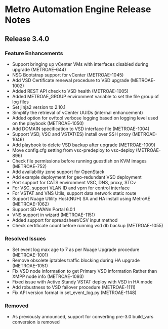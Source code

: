 # Metro Automation Engine Release Notes
## Release 3.4.0

### Feature Enhancements
* Support bringing up vCenter VMs with interfaces disabled during upgrade (METROAE-644)
* NSG Bootstrap support for vCenter (METROAE-1045)
* Add VSD Certificate renewal procedure to VSD upgrade (METROAE-1002)
* Added REST API check to VSD health (METROAE-1005)
* Added METROAE_GROUP environment variable to set the file group of log files
* Set jinja2 version to 2.10.1
* Simplify the retrieval of vCenter UUIDs (internal enhancement)
* Added option for ovftool verbose logging based on logging level used on the playbook (METROAE-1050)
* Add DOMAIN specification to VSD interface file (METROAE-1004)
* Support VSD, VSC and VSTAT(ES) install over SSH proxy (METROAE-1046)
* Add playbook to delete VSD backup after upgrade (METROAE-1009)
* Move config.cfg setting from vsc-predeploy to vsc-deploy (METROAE-896)
* Check file permissions before running guestfish on KVM images (METROAE-752)
* Add availability zone support for OpenStack
* Add example deployment for geo-redundant VSD deployment
* Port support for CATS environment VSC, DNS, proxy, STCv
* For VSC, support VLAN ID and vprn for control interface
* For VSTAT and VNS Utils, support data network static route
* Support Nuage Utility Host(NUH) SA and HA install using MetroAE (METROAE-1062)
* Support SD-WANn Portal 6.0.1
* VNS support in wizard (METROAE-1151)
* Added support for spreadsheet/CSV input method
* Check certificate count before running vsd db backup (METROAE-1055)

### Resolved Issues
* Set event log max age to 7 as per Nuage Upgrade procedure (METROAE-1001)
* Remove obsolete iptables traffic blocking during HA upgrade (METROAE-1051)
* Fix VSD node information to get Primary VSD information Rather than XMPP node info (METROAE-1093)
* Fixed issue with Active Standy VSTAT deploy with VSD in HA mode
* Add robustness to VSD failover procedure (METROAE-1111)
* Fix API version format in set_event_log.py (METROAE-1148)

### Removed
* As previously announced, support for converting pre-3.0 build_vars conversion is removed

